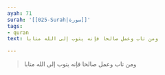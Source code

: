 ```yaml
---
ayah: 71
surah: '[[025-Surah|سورة]]'
tags:
- quran
text: ومن تاب وعمل صالحا فإنه يتوب إلى الله متابا

---
```

> ومن تاب وعمل صالحا فإنه يتوب إلى الله متابا
